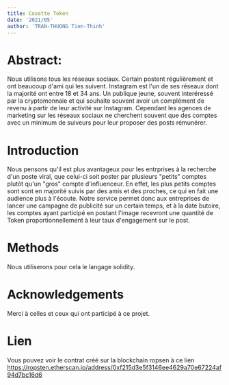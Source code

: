 ```yaml
---
title: Cosette Token
date: '2021/05'
author: 'TRAN-THUONG Tien-Thinh'
---
```


# Abstract:
Nous utilisons tous les réseaux sociaux. Certain postent régulièrement
et ont beaucoup d'ami qui les suivent. Instagram est l'un de ses réseaux
dont la majorité ont entre 18 et 34 ans. Un publique jeune, souvent
interéressé par la cryptomonnaie et qui souhaite souvent avoir un
complément de revenu à partir de leur activité sur Instagram. Cependant
les agences de marketing sur les réseaux sociaux ne cherchent souvent
que des comptes avec un minimum de suiveurs pour leur proposer des posts
rémunérer.

Introduction
============

Nous pensons qu'il est plus avantageux pour les entrprises à la
recherche d'un poste viral, que celui-ci soit poster par plusieurs
\"petits\" comptes plutôt qu'un \"gros\" compte d'influenceur. En effet,
les plus petits comptes sont sont en majorité suivis par des amis et des
proches, ce qui en fait une audience plus à l'écoute. Notre service
permet donc aux entreprises de lancer une campagne de publicité sur un
certain temps, et à la date butoire, les comptes ayant participé en
postant l'image recevront une quantité de Token proportionnellement à
leur taux d'engagement sur le post.

Methods
=======

Nous utiliserons pour cela le langage solidity.

Acknowledgements
================

Merci à celles et ceux qui ont participé à ce projet.

Lien
====

Vous pouvez voir le contrat créé sur la blockchain ropsen à ce lien https://ropsten.etherscan.io/address/0xf215d3e5f3146ee4629a70e67224af94d7bc16d6
